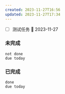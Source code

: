 ```yaml
---
created: 2023-11-27T16:56
updated: 2023-11-27T17:34
---
```

- [ ] 测试任务 📅 2023-11-27

### 未完成
```tasks
not done
due today
```

### 已完成
```tasks
done
due today
```
